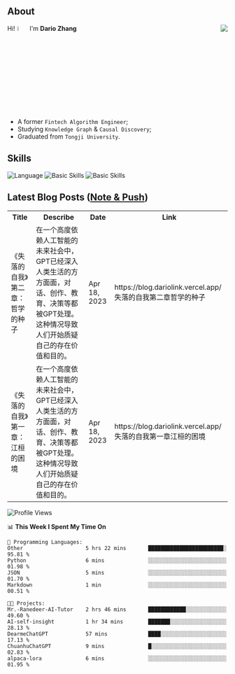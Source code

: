 ## About

<img align="right" src="https://github-readme-stats.vercel.app/api?username=dario-github&show_icons=true&bg_color=00000000&hide_title=true&hide_border=true&include_all_commits=true&count_private=true&theme=transparent" />

Hi! <img src="https://media.giphy.com/media/hvRJCLFzcasrR4ia7z/giphy.gif" width="5%"> I'm **Dario Zhang**

- A former `Fintech Algorithm Engineer`;
- Studying `Knowledge Graph` & `Causal Discovery`;
- Graduated from `Tongji University`.

## Skills

![Language](https://skillicons.dev/icons?i=py,matlab,pytorch,latex,regex,mysql,sqlite)
![Basic Skills](https://skillicons.dev/icons?i=bash,git,linux,md)
![Basic Skills](https://skillicons.dev/icons?i=vim,vscode,jupyterlab)

## Latest Blog Posts ([Note & Push](https://blog.dariolink.vercel.app/))

<table>
  <tr><th>Title</th><th>Describe</th><th>Date</th><th>Link</th></tr>
  <!-- BLOG-POST-LIST:START --><tr><td>《失落的自我》第二章：哲学的种子</td><td>在一个高度依赖人工智能的未来社会中，GPT已经深入人类生活的方方面面，对话、创作、教育、决策等都被GPT处理。这种情况导致人们开始质疑自己的存在价值和目的。</td><td>Apr 18, 2023</td><td>https://blog.dariolink.vercel.app/失落的自我第二章哲学的种子</td></tr><tr><td>《失落的自我》第一章：江桓的困境</td><td>在一个高度依赖人工智能的未来社会中，GPT已经深入人类生活的方方面面，对话、创作、教育、决策等都被GPT处理。这种情况导致人们开始质疑自己的存在价值和目的。</td><td>Apr 18, 2023</td><td>https://blog.dariolink.vercel.app/失落的自我第一章江桓的困境</td></tr><!-- BLOG-POST-LIST:END -->
</table>

<!--START_SECTION:waka-->
![Profile Views](http://img.shields.io/badge/Profile%20Views-0-blue)

📊 **This Week I Spent My Time On** 

```text
💬 Programming Languages: 
Other                    5 hrs 22 mins       ████████████████████████░   95.81 % 
Python                   6 mins              ░░░░░░░░░░░░░░░░░░░░░░░░░   01.98 % 
JSON                     5 mins              ░░░░░░░░░░░░░░░░░░░░░░░░░   01.70 % 
Markdown                 1 min               ░░░░░░░░░░░░░░░░░░░░░░░░░   00.51 % 

🐱‍💻 Projects: 
Mr.-Ranedeer-AI-Tutor    2 hrs 46 mins       ████████████░░░░░░░░░░░░░   49.60 % 
AI-self-insight          1 hr 34 mins        ███████░░░░░░░░░░░░░░░░░░   28.13 % 
DearmeChatGPT            57 mins             ████░░░░░░░░░░░░░░░░░░░░░   17.13 % 
ChuanhuChatGPT           9 mins              █░░░░░░░░░░░░░░░░░░░░░░░░   02.83 % 
alpaca-lora              6 mins              ░░░░░░░░░░░░░░░░░░░░░░░░░   01.95 % 
```


<!--END_SECTION:waka-->
